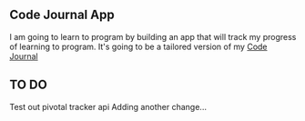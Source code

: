 ## Code Journal App

I am going to learn to program by building an app that will track my progress of learning to program. It's going to be a tailored version of my [Code Journal](https://github.com/DMWoodall/code-journal)

## TO DO

Test out pivotal tracker api
Adding another change...

